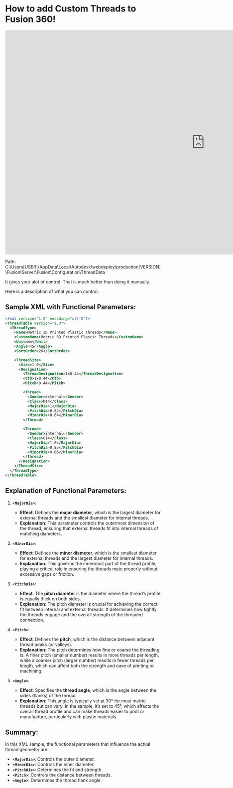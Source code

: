 # How to add Custom Threads to Fusion 360!

<iframe width="1280" height="720" src="https://www.youtube.com/embed/VPDngPAvFnQ" title="How to add Custom Threads to Fusion 360! | Fusion 360 Tutorial" frameborder="0" allow="accelerometer; autoplay; clipboard-write; encrypted-media; gyroscope; picture-in-picture; web-share" referrerpolicy="strict-origin-when-cross-origin" allowfullscreen></iframe>

Path: C:\Users\[USER]\AppData\Local\Autodesk\webdeploy\production\[VERSION]\Fusion\Server\Fusion\Configuration\ThreadData

It gives your alot of control. That is much better than doing it manually.

Here is a description of what you can control.

## Sample XML with Functional Parameters:

```xml
<?xml version="1.0" encoding="utf-8"?>
<ThreadTable version="1.0">
  <ThreadType>
    <Name>Metric 3D Printed Plastic Threads</Name>
    <CustomName>Metric 3D Printed Plastic Threads</CustomName>
    <Unit>mm</Unit>
    <Angle>45</Angle>
    <SortOrder>26</SortOrder>

    <ThreadSize>
      <Size>1.0</Size>
      <Designation>
        <ThreadDesignation>1x0.44</ThreadDesignation>
        <CTD>1x0.44</CTD>
        <Pitch>0.44</Pitch>

        <Thread>
          <Gender>external</Gender>
          <Class>h14</Class>
          <MajorDia>1</MajorDia>
          <PitchDia>0.82</PitchDia>
          <MinorDia>0.64</MinorDia>
        </Thread>

        <Thread>
          <Gender>internal</Gender>
          <Class>G14</Class>
          <MajorDia>1.0</MajorDia>
          <PitchDia>0.85</PitchDia>
          <MinorDia>0.66</MinorDia>
        </Thread>
      </Designation>
    </ThreadSize>
  </ThreadType>
</ThreadTable>
```

## Explanation of Functional Parameters:

1. **`<MajorDia>`**:
   
   - **Effect**: Defines the **major diameter**, which is the largest diameter for external threads and the smallest diameter for internal threads.
   - **Explanation**: This parameter controls the outermost dimension of the thread, ensuring that external threads fit into internal threads of matching diameters.
   
2. **`<MinorDia>`**:

   - **Effect**: Defines the **minor diameter**, which is the smallest diameter for external threads and the largest diameter for internal threads.
   - **Explanation**: This governs the innermost part of the thread profile, playing a critical role in ensuring the threads mate properly without excessive gaps or friction.

3. **`<PitchDia>`**:
   
   - **Effect**: The **pitch diameter** is the diameter where the thread’s profile is equally thick on both sides.
   - **Explanation**: The pitch diameter is crucial for achieving the correct fit between internal and external threads. It determines how tightly the threads engage and the overall strength of the threaded connection.

4. **`<Pitch>`**:

   - **Effect**: Defines the **pitch**, which is the distance between adjacent thread peaks (or valleys).
   - **Explanation**: The pitch determines how fine or coarse the threading is. A finer pitch (smaller number) results in more threads per length, while a coarser pitch (larger number) results in fewer threads per length, which can affect both the strength and ease of printing or machining.

5. **`<Angle>`**:

   - **Effect**: Specifies the **thread angle**, which is the angle between the sides (flanks) of the thread.
   - **Explanation**: This angle is typically set at 30° for most metric threads but can vary. In the sample, it’s set to 45°, which affects the overall thread profile and can make threads easier to print or manufacture, particularly with plastic materials.

## Summary:

In this XML sample, the functional parameters that influence the actual thread geometry are:

- **`<MajorDia>`**: Controls the outer diameter.
- **`<MinorDia>`**: Controls the inner diameter.
- **`<PitchDia>`**: Determines the fit and strength.
- **`<Pitch>`**: Controls the distance between threads.
- **`<Angle>`**: Determines the thread flank angle.

